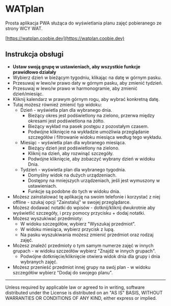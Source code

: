 # WATplan

Prosta aplikacja PWA służąca do wyświetlania planu zajęć pobieranego ze strony WCY WAT.

[https://watplan.coobie.dev](https://watplan.coobie.dev)

## Instrukcja obsługi

- **Ustaw swoją grupę w ustawieniach, aby wszystkie funkcje prawidłowo działały**
- Wybierz dzień w bieżącym tygodniu, klikając na datę w górnym pasku.
- Przesuwaj w lewo/w prawo daty w górnym pasku, aby zmienić tydzień.
- Przesuwaj w lewo/w prawo w harmonogramie, aby zmienić dzień/miesiąc.
- Kliknij kalendarz w prawym górnym rogu, aby wybrać konkretną datę.
- Tutaj możesz również zmienić typ widoku:
  - Dzień - wyświetla plan dla wybranego dnia.
    - Bieżący okres jest podświetlony na zielono, przerwa między okresami jest podświetlona na żółto.
    - Bieżący wykład ma pasek postępu z pozostałym czasem.
    - Podwójne kliknięcie na wykładzie umożliwia przeglądanie szczegółów i filtrowanie widoku miesiąca według tego wykładu.
  - Miesiąc - wyświetla plan dla wybranego miesiąca.
    - Bieżący dzień jest podświetlony na zielono.
    - Kliknij na dzień, aby rozwinąć szczegóły.
    - Podwójne kliknięcie, aby zobaczyć wybrany dzień w widoku Dnia.
  - Tydzień - wyświetla plan dla wybranego tygodnia.
    - Domyślny widok na dużych urządzeniach.
    - Dostępny na mniejszych urządzeniach, jeśli jest wymuszony w ustawieniach.
    - Funkcje są podobne do tych w widoku dnia.
- Możesz zainstalować tę aplikację na swoim telefonie i korzystać z niej offline - szukaj opcji "Zainstaluj" w swojej przeglądarce.
- Możesz dodawać notatki do wpisów - dotknij/kliknij dwukrotnie aby wyświetlić szczegóły, i przy pomocy przycisku + dodaj notatki.
- Możesz wyszukiwać przedmioty:
  - W widoku szczegółów, wybierz "Wyszukaj przedmiot".
  - W widoku miesiąca, wybierz przycisk z lupą.
  - Na pasku wyszukiwania możesz zmienić przedmiot oraz rodzaj zajęć.
- Możesz znaleźć przedmioty o tym samym numerze zajęć w innych grupach - w widoku szczeółów wybierz "Znajdź w innych grupach".
  - Podwójne dotknięcie/kliknięcie otwiera widok dnia dla grupy i dnia wybranych zajęć.
- Możesz przenieść przedmiot innej grupy na swój plan - w widoku szczegółów wybierz "Dodaj do swojego planu".

---

Unless required by applicable law or agreed to in writing, software distributed under the License is distributed on an "AS IS" BASIS, WITHOUT WARRANTIES OR CONDITIONS OF ANY KIND, either express or implied.
